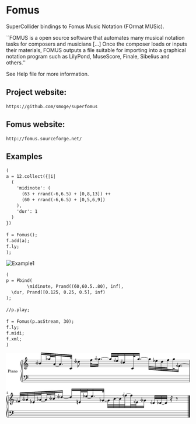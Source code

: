 # Fomus

SuperCollider bindings to Fomus Music Notation (FOrmat MUSic).

``FOMUS is a open source software that automates many musical notation tasks for composers and musicians [...] Once the composer loads or inputs their materials, FOMUS outputs a file suitable for importing into a graphical notation program such as LilyPond, MuseScore, Finale, Sibelius and others.''

See Help file for more information.

## Project website:

    https://github.com/smoge/superfomus

## Fomus website:

    http://fomus.sourceforge.net/

## Examples

```supercollider
(
a = 12.collect({|i|
  (
    'midinote': (
      (63 + rrand(-6,6.5) + [0,8,13]) ++
      (60 + rrand(-6,6.5) + [0,5,6,9])
    ),
    'dur': 1
  )
})

f = Fomus();
f.add(a);
f.ly;
);
```

![Example1](https://raw.githubusercontent.com/smoge/superfomus/master/HelpSource/Classes/example1.svg)


```supercollider
(
p = Pbind(
        \midinote, Prand((60,60.5..80), inf),
  \dur, Prand([0.125, 0.25, 0.5], inf)
);

//p.play;

f = Fomus(p.asStream, 30);
f.ly;
f.midi;
f.xml;
)
```
![Example2](HelpSource/Classes/example2.svg)
